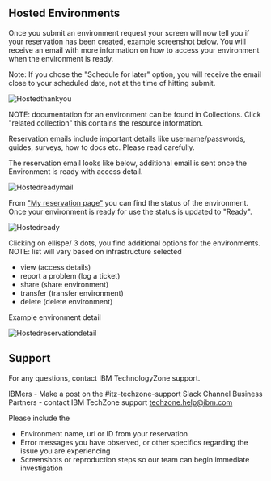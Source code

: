 ## Hosted Environments


Once you submit an environment request your screen will now tell you if your reservation has been created, example screenshot below. You will receive an email with more information on how to access your environment when the environment is ready. 

Note: If you chose the "Schedule for later" option, you will receive the email close to your scheduled date, not at the time of hitting submit.

![Hostedthankyou](https://github.com/IBM/itz-support-public/blob/main/IBM-Technology-Zone/IBM-Technology-Zone-Runbooks/Images/Hostedthankyou.png)

NOTE: documentation for an environment can be found in Collections. Click "related collection" this contains the resource information. 

Reservation emails include important details like username/passwords, guides, surveys, how to docs etc. Please read carefully.

The reservation email looks like below, additional email is sent once the Environment is ready with access detail.

![Hostedreadymail](https://github.com/IBM/itz-support-public/blob/main/IBM-Technology-Zone/IBM-Technology-Zone-Runbooks/Images/Hostedreadymail.png)


From ["My reservation page"](https://techzone.ibm.com/my/reservations) you can find the status of the environment. Once your environment is ready for use the status is updated to "Ready".

![Hostedready](https://github.com/IBM/itz-support-public/blob/main/IBM-Technology-Zone/IBM-Technology-Zone-Runbooks/Images/Hostedready.png)

Clicking on ellispe/ 3 dots, you find additional options for the environments. NOTE: list will vary based on infrastructure selected

- view (access details)
- report a problem (log a ticket)
- share (share environment)
- transfer (transfer environment)
- delete (delete environment)

Example environment detail

![Hostedreservationdetail](https://github.com/IBM/itz-support-public/blob/main/IBM-Technology-Zone/IBM-Technology-Zone-Runbooks/Images/Hostedreservationdetail.png)

## Support

For any questions, contact IBM TechnologyZone support.

IBMers - Make a post on the #itz-techzone-support Slack Channel
Business Partners - contact IBM TechZone support techzone.help@ibm.com

Please include the 
- Environment name, url or ID from your reservation
- Error messages you have observed, or other specifics regarding the issue you are experiencing
- Screenshots or reproduction steps so our team can begin immediate investigation 

